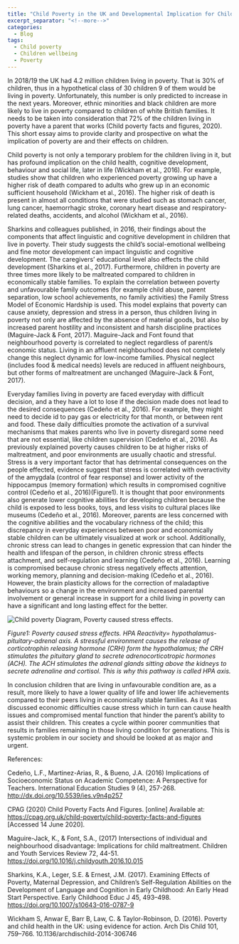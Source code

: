 ```yaml
---
title: "Child Poverty in the UK and Developmental Implication for Children"
excerpt_separator: "<!--more-->"
categories:
  - Blog
tags:
  - Child poverty
  - Children wellbeing
  - Poverty
---
```


In 2018/19 the UK had 4.2 million children living in poverty. That is 30% of children, thus in a hypothetical class of 30 children 9 of them would be living in poverty. Unfortunately, this number is only predicted to increase in the next years. Moreover, ethnic minorities and black children are more likely to live in poverty compared to children of white British families. It needs to be taken into consideration that 72% of the children living in poverty have a parent that works (Child poverty facts and figures, 2020). This short essay aims to provide clarity and prospective on what the implication of poverty are and their effects on children. 

Child poverty is not only a temporary problem for the children living in it, but has profound implication on the child health, cognitive development, behaviour and social life, later in life (Wickham et al., 2016). For example, studies show that children who experienced poverty growing up have a higher risk of death compared to adults who grew up in an economic sufficient household (Wickham et al., 2016). The higher risk of death is present in almost all conditions that were studied such as stomach cancer, lung cancer, haemorrhagic stroke, coronary heart disease and respiratory-related deaths, accidents, and alcohol (Wickham et al., 2016). 

Sharkins and colleagues published, in 2016, their findings about the components that affect linguistic and cognitive development in children that live in poverty. Their study suggests the child’s social-emotional wellbeing and fine motor development can impact linguistic and cognitive development. The caregivers’ educational level also effects the child development (Sharkins et al., 2017). Furthermore, children in poverty are three times more likely to be maltreated compared to children in economically stable families. To explain the correlation between poverty and unfavourable family outcomes (for example child abuse, parent separation, low school achievements, no family activities) the Family Stress Model of Economic Hardship is used. This model explains that poverty can cause anxiety, depression and stress in a person, thus children living in poverty not only are affected by the absence of material goods, but also by increased parent hostility and inconsistent and harsh discipline practices (Maguire-Jack & Font, 2017). Maguire-Jack and Font found that neighbourhood poverty is correlated to neglect regardless of parent/s economic status. Living in an affluent neighbourhood does not completely change this neglect dynamic for low-income families. Physical neglect (includes food & medical needs) levels are reduced in affluent neighbours, but other forms of maltreatment are unchanged (Maguire-Jack & Font, 2017). 
  
Everyday families living in poverty are faced everyday with difficult decision, and a they have a lot to lose if the decision made does not lead to the desired consequences (Cedeño et al., 2016). For example, they might need to decide id to pay gas or electricity for that month, or between rent and food. These daily difficulties promote the activation of a survival mechanisms that makes parents who live in poverty disregard some need that are not essential, like children supervision (Cedeño et al., 2016). As previously explained poverty causes children to be at higher risks of maltreatment, and poor environments are usually chaotic and stressful. Stress is a very important factor that has detrimental consequences on the people effected, evidence suggest that stress is correlated with overactivity of the amygdala (control of fear response) and lower activity of the hippocampus (memory formation) which results in compromised cognitive control (Cedeño et al., 2016)(Figure1). It is thought that poor environments also generate lower cognitive abilities for developing children because the child is exposed to less books, toys, and less visits to cultural places like museums (Cedeño et al., 2016). Moreover, parents are less concerned with the cognitive abilities and the vocabulary richness of the child; this discrepancy in everyday experiences between poor and economically stable children can be ultimately visualized at work or school. Additionally, chronic stress can lead to changes in genetic expression that can hinder the health and lifespan of the person, in children chronic stress effects attachment, and self-regulation and learning (Cedeño et al., 2016). Learning is compromised because chronic stress negatively effects attention, working memory, planning and decision-making (Cedeño et al., 2016). However, the brain plasticity allows for the correction of maladaptive behaviours so a change in the environment and increased parental involvement or general increase in support for a child living in poverty can have a significant and long lasting effect for the better. 

![Child poverty Diagram, Poverty caused stress effects.](/assets/images/Pic.png)

*Figure1: Poverty caused stress effects. HPA Reactivity= hypothalamus-pituitary-adrenal axis. A stressful environment causes the release of corticotrophin releasing hormone (CRH) form the hypothalamus; the CRH stimulates the pituitary gland to secrete adrenocorticotropic hormones (ACH). The ACH stimulates the adrenal glands sitting above the kidneys to secrete adrenaline and cortisol. This is why this pathway is called HPA axis.* 


In conclusion children that are living in unfavourable condition are, as a result, more likely to have a lower quality of life and lower life achievements compared to their peers living in economically stable families. As it was discussed economic difficulties cause stress which in turn can cause health issues and compromised mental function that hinder the parent’s ability to assist their children. This creates a cycle within poorer communities that results in families remaining in those living condition for generations. This is systemic problem in our society and should be looked at as major and urgent.


References:

Cedeño, L.F., Martinez-Arias, R., & Bueno, J.A. (2016) Implications of Socioeconomic Status on Academic Competence:  A Perspective for Teachers. International Education Studies 9 (4), 257-268. http://dx.doi.org/10.5539/ies.v9n4p257

CPAG (2020) Child Poverty Facts And Figures. [online] Available at: https://cpag.org.uk/child-poverty/child-poverty-facts-and-figures  [Accessed 14 June 2020].

Maguire-Jack, K., & Font, S.A., (2017) Intersections of individual and neighbourhood disadvantage: Implications for child maltreatment. Children and Youth Services Review 72, 44-51. https://doi.org/10.1016/j.childyouth.2016.10.015

Sharkins, K.A., Leger, S.E. & Ernest, J.M. (2017). Examining Effects of Poverty, Maternal Depression, and Children’s Self-Regulation Abilities on the Development of Language and Cognition in Early Childhood: An Early Head Start Perspective. Early Childhood Educ J 45, 493–498. https://doi.org/10.1007/s10643-016-0787-9

Wickham S, Anwar E, Barr B, Law, C. & Taylor-Robinson, D. (2016). Poverty and child health in the UK: using evidence for action. Arch Dis Child 101, 759–766. 10.1136/archdischild-2014-306746
